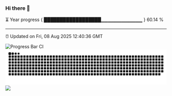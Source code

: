 ### Hi there 👋

⏳ Year progress { ██████████████████▁▁▁▁▁▁▁▁▁▁▁▁ } 60.14 %

---

⏰ Updated on Fri, 08 Aug 2025 12:40:36 GMT

![Progress Bar CI](https://github.com/liununu/liununu/workflows/Progress%20Bar%20CI/badge.svg)![](https://raw.githubusercontent.com/L1cardo/L1cardo/main/assets/github-contribution-grid-snake.svg)![](https://raw.githubusercontent.com/seesaws/seesaws/main/assets/github-contribution-grid-snake.svg)
